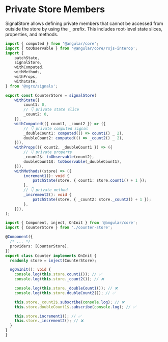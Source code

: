 # Private Store Members

SignalStore allows defining private members that cannot be accessed from outside the store by using the `_` prefix.
This includes root-level state slices, properties, and methods.

<ngrx-code-tabs linenums="false">
<ngrx-code-example header="counter-store.ts">


```ts
import { computed } from '@angular/core';
import { toObservable } from '@angular/core/rxjs-interop';
import {
    patchState,
    signalStore,
    withComputed,
    withMethods,
    withProps,
    withState,
} from '@ngrx/signals';

export const CounterStore = signalStore(
    withState({
        count1: 0,
        // 👇 private state slice
        _count2: 0,
    }),
    withComputed(({ count1, _count2 }) => ({
        // 👇 private computed signal
        _doubleCount1: computed(() => count1() _ 2),
        doubleCount2: computed(() => _count2() _ 2),
    })),
    withProps(({ count2, _doubleCount1 }) => ({
        // 👇 private property
        _count2$: toObservable(count2),
        doubleCount1$: toObservable(_doubleCount1),
    })),
    withMethods((store) => ({
        increment1(): void {
            patchState(store, { count1: store.count1() + 1 });
        },
        // 👇 private method
        _increment2(): void {
            patchState(store, { _count2: store._count2() + 1 });
        },
    })),
);
```

</ngrx-code-example>

<ngrx-code-example header="counter.ts">


```ts
import { Component, inject, OnInit } from '@angular/core';
import { CounterStore } from './counter-store';

@Component({
  /* ... */
  providers: [CounterStore],
})
export class Counter implements OnInit {
  readonly store = inject(CounterStore);

  ngOnInit(): void {
    console.log(this.store.count1()); // ✅
    console.log(this.store._count2()); // ❌

    console.log(this.store._doubleCount1()); // ❌
    console.log(this.store.doubleCount2()); // ✅

    this.store._count2$.subscribe(console.log); // ❌
    this.store.doubleCount1$.subscribe(console.log); // ✅

    this.store.increment1(); // ✅
    this.store._increment2(); // ❌
  }
}
}
```

</ngrx-code-example>
</ngrx-code-tabs>